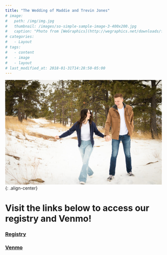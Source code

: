 ```yaml
---
title: "The Wedding of Maddie and Trevin Jones"
# image: 
#   path: /img/img.jpg
#   thumbnail: /images/so-simple-sample-image-3-400x200.jpg
#   caption: "Photo from [WeGraphics](http://wegraphics.net/downloads/free-ultimate-blurred-background-pack/)"
# categories:
#   - Layout
# tags:
#   - content
#   - image
#   - layout
# last_modified_at: 2018-01-31T14:28:50-05:00
---
```


![center-aligned-image](img/img.jpg){: .align-center}

# Visit the links below to access our registry and Venmo!

### [Registry](https://www.myregistry.com/wedding-registry/trevin-jones-and-maddie-cutler-boise-id/4177153)

### [Venmo](https://venmo.com/u/tr3vinj)
